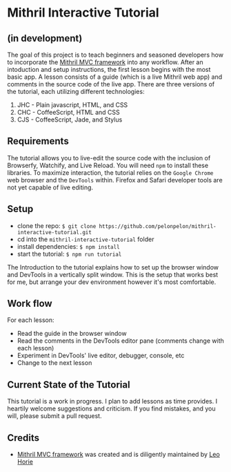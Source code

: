 # Mithril Interactive Tutorial

## (in development)

The goal of this project is to teach beginners and seasoned developers how to incorporate the [Mithril MVC framework](http://mithril.js.org) into any workflow. After an intoduction and setup instructions, the first lesson begins with the most basic app. A lesson consists of a guide (which is a live Mithril web app) and comments in the source code of the live app.
There are three versions of the tutorial, each utilizing different technologies:

1.  JHC - Plain javascript, HTML, and CSS
2.  CHC - CoffeeScript, HTML and CSS
3.  CJS - CoffeeScript, Jade, and Stylus

## Requirements

The tutorial allows you to live-edit the source code with the inclusion of Browserfy, Watchify, and Live Reload. You will need `npm` to install these libraries. To maximize interaction, the tutorial relies on the `Google Chrome` web browser and the `DevTools` within. Firefox and Safari developer tools are not yet capable of live editing. 

## Setup

- clone the repo: `$ git clone https://github.com/pelonpelon/mithril-interactive-tutorial.git`
- cd into the `mithril-interactive-tutorial` folder
- install dependencies: `$ npm install`
- start the tutorial: `$ npm run tutorial`
 
The Introduction to the tutorial explains how to set up the browser window and DevTools in a vertically split window. This is the setup that works best for me, but arrange your dev environment however it's most comfortable. 

## Work flow

For each lesson:

- Read the guide in the browser window
- Read the comments in the DevTools editor pane (comments change with each lesson)
- Experiment in DevTools' live editor, debugger, console, etc
- Change to the next lesson

## Current State of the Tutorial

This tutorial is a work in progress. I plan to add lessons as time provides. I heartily welcome suggestions and criticism. If you find mistakes, and you will, please submit a pull request. 

## Credits

- [Mithril MVC framework](http://mithril.js.org) was created and is diligently maintained by [Leo Horie](https://github.com/lhorie)
